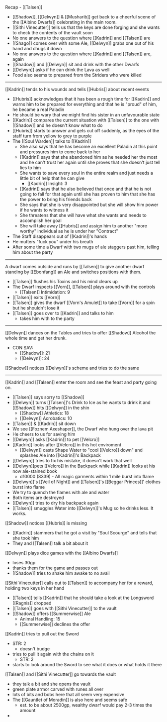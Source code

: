 Recap - [[Talsen]]

- [[Shadow]], [[Delwyn]] & [[Musharib]] get back to a cheerful scene of the [[Albino Dwarfs]] celebrating in the main room.
- [[Sithi Vinecutter]] tells us that the keys are done forging and she wants to check the contents of the vault soon
- No one answers to the question where [[Kadrin]] and [[Talsen]] are
- [[Shago]] comes over with some Ale, [[Delwyn]] grabs one out of his hand and chugs it down
- No one answers to the question where [[Kadrin]] and [[Talsen]] are, again
-  [[Shadow]] and [[Delwyn]] sit and drink with the other Dwarfs
- [[Delwyn]] asks if he can drink the Lava as well
- Food also seems to prepared from the Striders who were killed

---
[[Kadrin]] tends to his wounds and tells [[Hubris]] about recent events
- [[Hubris]] acknowledges that it has been a rough time for [[Kadrin]] and warns him to be prepared for everything and that he is "proud" of him, he became a real Paladin
- He should be wary that we might find his sister in an unfavourable state
- [[Kadrin]] compares the current situation with [[Talsen]] to the one with [[Shadow]] and he doesn't know what to do
- [[Hubris]] starts to answer and gets cut off suddenly, as the eyes of the staff turn from yellow to grey to purple
- The [[Soul Warden]] talks to [[Kadrin]]
	- She also says that he has become an excellent Paladin at this point and pressures him to come back to her
	- [[Kadrin]] says that she abandoned him as he needed her the most and he can't trust her again until she proves that she doesn't just tell lies to him
	- She wants to save every soul in the entire realm and just needs a little bit of help that he can give
		- [[Kadrin]] Insight: 3
	- [[Kadrin]] says that he also believed that once and that he is not going to fall for that again until she has proven to him that she has the power to bring his friends back
	- She says that she is very disappointed but she will show him power if he wants to witness it
	- She threatens that she will have what she wants and needs to accomplish her goal
	- She will take away [[Hubris]] and assign him to another "more worthy" individual as he is under her "Contract"
- The Staff disappears out of [[Kadrin]]'s hands
- He mutters "fuck you" under his breath
- After some time a Dwarf with two mugs of ale staggers past him, telling him about the party

---
A dwarf comes outside and runs by [[Talsen]] to give another dwarf standing by [[Ebonfang]] an Ale and switches positions with them.
- [[Talsen]] flushes his Toxins and his mind clears up
- The Dwarf inspects [[Vorn]], [[Talsen]] plays around with the controls
	- [[Talsen]] Intimidation: 9
- [[Talsen]] exits [[Vorn]]
- [[Talsen]] gives the dwarf [[Vorn's Amulet]] to take [[Vorn]] for a spin but he shouldn't lose it
- [[Talsen]] goes over to [[Kadrin]] and talks to him
	- takes him with to the party

---
[[Delwyn]] dances on the Tables and tries to offer [[Shadow]] Alcohol the whole time and get her drunk.
- CON SAV:
	- [[Shadow]]: 21
	- [[Delwyn]]: 24

[[Shadow]] notices [[Delwyn]]'s scheme and tries to do the same

---
[[Kadrin]] and [[Talsen]] enter the room and see the feast and party going on.

- [[Talsen]] says sorry to [[Shadow]]
- [[Delwyn]] turns [[Talsen]]'s Drink to Ice as he wants to drink it and [[Shadow]] hits [[Delwyn]] in the shin
	- [[Shadow]] Athletics: 18
	- [[Delwyn]] Acrobatics: 10
- [[Talsen]] & [[Kadrin]] sit down
- We see [[Foznem Axeshaper]], the Dwarf who hung over the lava pit
- He cheers to us for saving him
- [[Delwyn]] asks [[Kadrin]] to pet [[Velcro]]
- [[Kadrin]] looks after [[Velcro]] in this hot enviroment
	- [[Delwyn]] casts Shape Water to "cool [[Velcro]] down" and splashes Ale into [[Kadrin]]'s Backpack
- [[Delwyn]] tries to fix his mistake, it doesn't work that well
- [[Delwyn]]pets [[Velcro]] in the Backpack while [[Kadrin]] looks at his now ale-stained book
	- d10000 (8339) - All magic garments within 1 mile burst into flame
- [[Delwyn]]'s [[Veil of Night]] and [[Talsen]]'s [[Beggar Princes]]' clothes burst into flame
- We try to quench the flames with ale and water
- Both items are destroyed
- [[Delwyn]] tries to dry his backpack again
- [[Talsen]] smuggles Water into [[Delwyn]]'s Mug so he drinks less. It works.

[[Shadow]] notices [[Hubris]] is missing
- [[Kadrin]] stammers that he got a visit by "Soul Scourge" and tells that she took him
- They and [[Talsen]] talk a bit about it

[[Delwyn]] plays dice games with the [[Albino Dwarfs]]
- loses 30gp
- thanks them for the game and passes out
- [[Shadow]] tries to shake him awake to no avail

[[Sithi Vinecutter]] calls out to [[Talsen]] to accompany her for a reward, holding two keys in her hand
- [[Talsen]] tells [[Kadrin]] that he should take a look at the Longsword [[Ragnis]] dropped
- [[Talsen]] goes with [[Sithi Vinecutter]] to the vault
- [[Shadow]] offers [[Summerwise]] Ale
	- Animal Handling: 15
	- [[Summerwise]] declines the offer

[[Kadrin]] tries to pull out the Sword
- STR: 2
	- doesn't budge
- tries to pull it again with the chains on it
	- STR: 2
- starts to look around the Sword to see what it does or what holds it there

[[Talsen]] and [[Sithi Vinecutter]] go towards the vault
- they talk a bit and she opens the vault
- green plate armor carved with runes all over
- lots of bits and bobs here that all seem very expensive
- The [[Gauntlet of Moradin]] is also here and seems safe
	- est. to be about 2500gp, wealthy dwarf would pay 2-3 times the amount
- 